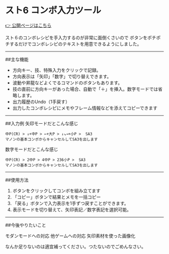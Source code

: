 # スト6 コンボ入力ツール

[👉 公開ページはこちら](https://hatoattack.github.io/sf6-command-input/)

スト６のコンボレシピを手入力するのが非常に面倒くさいので
ボタンをポチポチするだけでコンボレシピのテキストを用意できるようにしました。

---

##主な機能

- 方向キー、技、特殊入力をクリックで記録。
- 方向表示は「矢印」「数字」で切り替えできます。
- 波動や昇龍などよくでるコマンドのボタンもあります。
- 技の直前に方向キーがあった場合、自動で「＋」を挿入。数字モードでは省略します。
- 出力履歴のUndo（1手戻す）
- 出力したコンボレシピにメモやフレーム情報などを添えてコピーできます

---

##入力例
矢印モードだとこんな感じ

```
中P(CR) > ↓+中P > ←+大P > ↓↘→+小P >  SA3 
マノンの基本コンボからキャンセルしてSA3を出します
```

数字モードだとこんな感じ

```
中P(CR) > 2中P > 4中P > 236小P >  SA3 
マノンの基本コンボからキャンセルしてSA3を出します
```

---

##使用方法

1. ボタンをクリックしてコンボを組み立てます
2. 「コピー」ボタンで結果とメモを一括コピー
3. 「戻る」ボタンで入力表示を1手ずつ戻すことができます。
4. 表示モードを切り替えて、矢印表記／数字表記を選択可能。

---

##今後やりたいこと

モダンモードへの対応
他ゲームへの対応
矢印素材を使った画像化

なんか足りないのは適宜補ってください。つたないのでごめんなさい。
